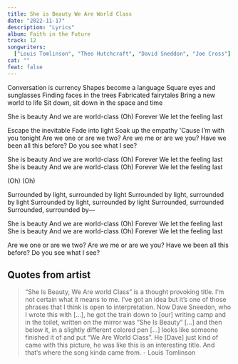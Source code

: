```yaml
---
title: She is Beauty We Are World Class
date: "2022-11-17"
description: "Lyrics"
album: Faith in the Future
track: 12
songwriters:
  ["Louis Tomlinson", "Theo Hutchcraft", "David Sneddon", "Joe Cross"]
cat: ""
feat: false
---
```


<p className="verse-one">
Conversation is currency
Shapes become a language
Square eyes and sunglasses
Finding faces in the trees
Fabricated fairytales
Bring a new world to life
Sit down, sit down in the space and time
</p>
<p className="chorus">
She is beauty
And we are world-class (Oh)
Forever
We let the feeling last
</p>
<p className="verse-two">
Escape the inevitable
Fade into light
Soak up the empathy
'Cause I’m with you tonight
Are we one or are we two?
Are we me or are we you?
Have we been all this before?
Do you see what I see?
</p>
<p className="chorus">
She is beauty
And we are world-class (Oh)
Forever
We let the feeling last
She is beauty
And we are world-class (Oh)
Forever
We let the feeling last
</p>
<p className="post-chorus">
(Oh)
(Oh)
</p>
<p className="bridge">
Surrounded by light, surrounded by light
Surrounded by light, surrounded by light
Surrounded by light, surrounded by light
Surrounded, surrounded
Surrounded, surrounded by—
</p>
<p className="chorus">
She is beauty
And we are world-class (Oh)
Forever
We let the feeling last
She is beauty
And we are world-class (Oh)
Forever
We let the feeling last
</p>
<p className="outro">
Are we one or are we two?
Are we me or are we you?
Have we been all this before?
Do you see what I see?
</p>

## Quotes from artist

<blockquote cite="https://www.euphoriazine.com/blog/2022/09/covers-louis-tomlinson/?utm_campaign=later-linkinbio-euphoriazine&utm_content=later-29325274&utm_medium=social&utm_source=linkin.bio">
“She Is Beauty, We Are world Class” is a thought provoking title. I’m not certain what it means to me. I’ve got an idea but it’s one of those phrases that I think is open to interpretation. Now Dave Sneedon, who I wrote this with […], he got the train down to [our] writing camp and in the toilet, written on the mirror was “She Is Beauty” […] and then below it, in a slightly different colored pen […] looks like someone finished it of and put “We Are World Class”.
He [Dave] just kind of came with this picture, he was like this is an interesting title. And that’s where the song kinda came from. - Louis Tomlinson
</blockquote>
